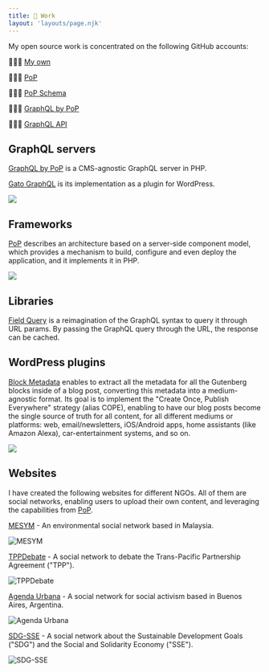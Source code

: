 ```yaml
---
title: 💼 Work
layout: 'layouts/page.njk'
---
```


My open source work is concentrated on the following GitHub accounts:

🙋🏻‍♂️ [My own](https://github.com/leoloso)

🙋🏻‍♂️ [PoP](https://github.com/getpop)

🙋🏻‍♂️ [PoP Schema](https://github.com/PoPSchema)

🙋🏻‍♂️ [GraphQL by PoP](https://github.com/GraphQLByPoP)

🙋🏻‍♂️ [GraphQL API](https://github.com/GraphQLAPI)

## GraphQL servers

[GraphQL by PoP](https://graphql-by-pop.com) is a CMS-agnostic GraphQL server in PHP. 

[Gato GraphQL](https://github.com/GatoGraphQL/GatoGraphQL/tree/master/layers/GatoGraphQLForWP/plugins/gatographql) is its implementation as a plugin for WordPress.

<a href="https://graphql-by-pop.com" title="GraphQL by PoP logo"><img src="/images/graphql-by-pop-logo.jpg" style="max-width: 250px;"></a>

## Frameworks

[PoP](https://github.com/GatoGraphQL/GatoGraphQL) describes an architecture based on a server-side component model, which provides a mechanism to build, configure and even deploy the application, and it implements it in PHP.

<a href="https://github.com/GatoGraphQL/GatoGraphQL" title="PoP logo"><img src="/images/pop-logo-horizontal-whitebg.png"></a>

## Libraries

<!-- [GraphQL API](https://github.com/getpop/api-graphql) is an implementation of GraphQL, using components. It is based on PoP's component-based architecture, making the application become a GraphQL server. -->

[Field Query](https://github.com/getpop/field-query) is a reimagination of the GraphQL syntax to query it through URL params. By passing the GraphQL query through the URL, the response can be cached.

<!-- ![GraphQL logo](/images/graphql-logo.png) -->

## WordPress plugins

[Block Metadata](https://wordpress.org/plugins/block-metadata/) enables to extract all the metadata for all the Gutenberg blocks inside of a blog post, converting this metadata into a medium-agnostic format. Its goal is to implement the "Create Once, Publish Everywhere" strategy (alias COPE), enabling to have our blog posts become the single source of truth for all content, for all different mediums or platforms: web, email/newsletters, iOS/Android apps, home assistants (like Amazon Alexa), car-entertainment systems, and so on.

<a href="https://wordpress.org/plugins/block-metadata/" title="Block Metadata"><img src="/images/block-metadata-banner.jpg"></a>

## Websites

I have created the following websites for different NGOs. All of them are social networks, enabling users to upload their own content, and leveraging the capabilities from [PoP](https://github.com/GatoGraphQL/GatoGraphQL).

[MESYM](https://www.mesym.com) - An environmental social network based in Malaysia.

![MESYM](/images/mesym-1200.jpg "MESYM")

[TPPDebate](https://my.tppdebate.org) - A social network to debate the Trans-Pacific Partnership Agreement ("TPP").

![TPPDebate](/images/tppdebate-1200.jpg "TPPDebate")

[Agenda Urbana](https://agendaurbana.org) - A social network for social activism based in Buenos Aires, Argentina.

![Agenda Urbana](/images/agendaurbana-1200.jpg "Agenda Urbana")

[SDG-SSE](https://sdg-sse.org) - A social network about the Sustainable Development Goals ("SDG") and the Social and Solidarity Economy ("SSE").

![SDG-SSE](/images/sdg-sse-1200.jpg "SDG-SSE")

<!-- ## Ventures

I am on my way to become an entrepreneur, through the following ventures (which I'm still working on):

[Verticals](https://verticals.io) - a Platform as a Service (PaaS) solution to provide decentralized vertical portals, composed by niche websites (which are autonomous, living under their own URL), to anyone. It's a B2B, providing the infrastructure, software and tools for entrepreneurs to launch their own businesses, to own and monetize their own vertical portals. -->

<!-- ![Verticals](/images/verticals-1200.jpg "Verticals") -->

<!-- [SukiPoP](https://sukipop.com) - An implementation of a social network from Verticals. This website demonstrates how a community can own its own social network. -->

<!-- ![SukiPoP](/images/sukipop-1200.jpg "SukiPoP") -->
